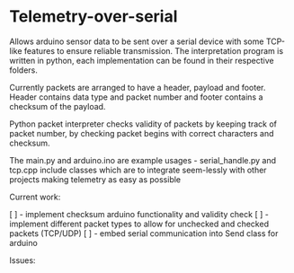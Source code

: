 # Telemetry-over-serial

Allows arduino sensor data to be sent over a serial device with some TCP-like features to ensure reliable transmission.
The interpretation program is written in python, each implementation can be found in their respective folders. 


Currently packets are arranged to have a header, payload and footer. Header contains data type and packet number and footer contains a checksum of the payload. 


Python packet interpreter checks validity of packets by keeping track of packet number, by checking packet begins with correct characters and checksum.

The main.py and arduino.ino are example usages - serial_handle.py and tcp.cpp include classes which are to integrate seem-lessly with other projects making telemetry as easy as possible


Current work:


[ ] - implement checksum arduino functionality and validity check
[ ] - implement different packet types to allow for unchecked and checked packets (TCP/UDP)
[ ] - embed serial communication into Send class for arduino 


Issues: